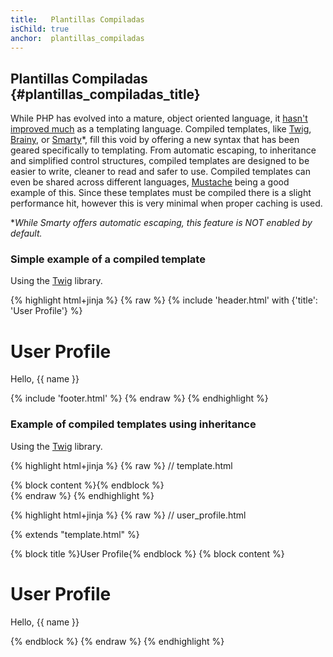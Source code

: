 ```yaml
---
title:   Plantillas Compiladas
isChild: true
anchor:  plantillas_compiladas
---
```


## Plantillas Compiladas {#plantillas_compiladas_title}

While PHP has evolved into a mature, object oriented language, it [hasn't improved much][article_templating_engines] as
a templating language. Compiled templates, like [Twig], [Brainy], or [Smarty]*, fill this void by offering a new syntax that has
been geared specifically to templating. From automatic escaping, to inheritance and simplified control structures,
compiled templates are designed to be easier to write, cleaner to read and safer to use. Compiled templates can even be
shared across different languages, [Mustache] being a good example of this. Since these templates must be compiled
there is a slight performance hit, however this is very minimal when proper caching is used.

**While Smarty offers automatic escaping, this feature is NOT enabled by default.*

### Simple example of a compiled template

Using the [Twig] library.

{% highlight html+jinja %}
{% raw %}
{% include 'header.html' with {'title': 'User Profile'} %}

<h1>User Profile</h1>
<p>Hello, {{ name }}</p>

{% include 'footer.html' %}
{% endraw %}
{% endhighlight %}

### Example of compiled templates using inheritance

Using the [Twig] library.

{% highlight html+jinja %}
{% raw %}
// template.html

<html>
<head>
    <title>{% block title %}{% endblock %}</title>
</head>
<body>

<main>
    {% block content %}{% endblock %}
</main>

</body>
</html>
{% endraw %}
{% endhighlight %}

{% highlight html+jinja %}
{% raw %}
// user_profile.html

{% extends "template.html" %}

{% block title %}User Profile{% endblock %}
{% block content %}
    <h1>User Profile</h1>
    <p>Hello, {{ name }}</p>
{% endblock %}
{% endraw %}
{% endhighlight %}


[article_templating_engines]: http://fabien.potencier.org/templating-engines-in-php.html
[Twig]: https://twig.symfony.com/
[Brainy]: https://github.com/box/brainy
[Smarty]: https://www.smarty.net/
[Mustache]: https://mustache.github.io/
